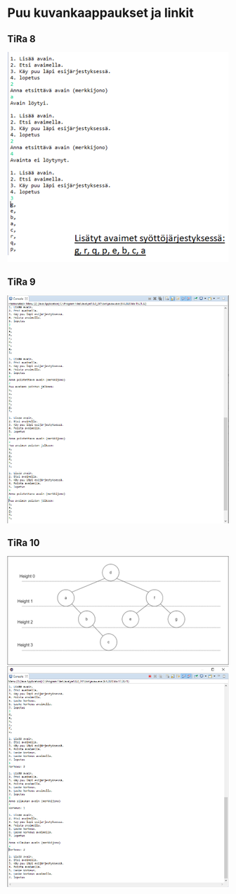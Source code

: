 # Puu kuvankaappaukset ja linkit

## TiRa 8
![kuva1](https://raw.githubusercontent.com/wesenbergg/TiRa-k2020/master/TiRa8-Puu/avaimet.PNG)

## TiRa 9
![kuva2](https://raw.githubusercontent.com/wesenbergg/TiRa-k2020/master/TiRa8-Puu/SolmunPoisto.PNG)

## TiRa 10
![kuva3](https://raw.githubusercontent.com/wesenbergg/TiRa-k2020/master/TiRa8-Puu/puuKorkeus.PNG)
![kuva3](https://raw.githubusercontent.com/wesenbergg/TiRa-k2020/master/TiRa8-Puu/puuKorkeusTulostus.PNG)